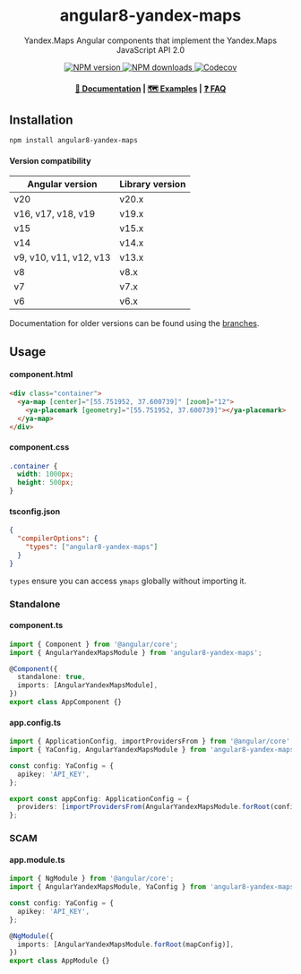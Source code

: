 <h1 align="center">angular8-yandex-maps</h1>
<p align="center">Yandex.Maps Angular components that implement the Yandex.Maps JavaScript API 2.0</p>

<p align="center">
  <a href="https://www.npmjs.com/package/angular8-yandex-maps">
    <img src="https://img.shields.io/npm/v/angular8-yandex-maps" alt="NPM version">
  </a>

  <a href="https://www.npmjs.com/package/angular8-yandex-maps">
    <img src="https://img.shields.io/npm/dm/angular8-yandex-maps?color=blue" alt="NPM downloads">
  </a>

  <a href="https://codecov.io/gh/ddubrava/angular-yandex-maps" >
    <img src="https://codecov.io/gh/ddubrava/angular-yandex-maps/graph/badge.svg?token=ZU50NBBBH6&flag=angular-yandex-maps-v2" alt="Codecov"/>
  </a>
</p>

<h4 align="center">
  <a href="https://ddubrava.github.io/angular-yandex-maps/#/v2/">📄 Documentation</a> |
  <a href="https://ddubrava.github.io/angular-yandex-maps/#/v2/examples">🗺️ Examples</a> |
  <a href="https://ddubrava.github.io/angular-yandex-maps/#/v2/faq">❓ FAQ</a>
</h4>

## Installation

```bash
npm install angular8-yandex-maps
```

#### Version compatibility

| Angular version        | Library version |
| ---------------------- | --------------- |
| v20                    | v20.x           |
| v16, v17, v18, v19     | v19.x           |
| v15                    | v15.x           |
| v14                    | v14.x           |
| v9, v10, v11, v12, v13 | v13.x           |
| v8                     | v8.x            |
| v7                     | v7.x            |
| v6                     | v6.x            |

Documentation for older versions can be found using the [branches](https://github.com/ddubrava/angular-yandex-maps/branches/all).

## Usage

#### component.html

```html
<div class="container">
  <ya-map [center]="[55.751952, 37.600739]" [zoom]="12">
    <ya-placemark [geometry]="[55.751952, 37.600739]"></ya-placemark>
  </ya-map>
</div>
```

#### component.css

```css
.container {
  width: 1000px;
  height: 500px;
}
```

#### tsconfig.json

```json
{
  "compilerOptions": {
    "types": ["angular8-yandex-maps"]
  }
}
```

`types` ensure you can access `ymaps` globally without importing it.

### Standalone

#### component.ts

```ts
import { Component } from '@angular/core';
import { AngularYandexMapsModule } from 'angular8-yandex-maps';

@Component({
  standalone: true,
  imports: [AngularYandexMapsModule],
})
export class AppComponent {}
```

#### app.config.ts

```typescript
import { ApplicationConfig, importProvidersFrom } from '@angular/core';
import { YaConfig, AngularYandexMapsModule } from 'angular8-yandex-maps';

const config: YaConfig = {
  apikey: 'API_KEY',
};

export const appConfig: ApplicationConfig = {
  providers: [importProvidersFrom(AngularYandexMapsModule.forRoot(config))],
};
```

### SCAM

#### app.module.ts

```typescript
import { NgModule } from '@angular/core';
import { AngularYandexMapsModule, YaConfig } from 'angular8-yandex-maps';

const config: YaConfig = {
  apikey: 'API_KEY',
};

@NgModule({
  imports: [AngularYandexMapsModule.forRoot(mapConfig)],
})
export class AppModule {}
```
